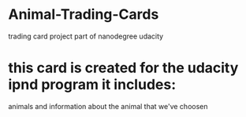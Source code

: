# Animal-Trading-Cards
trading card project part of nanodegree udacity
# this card is created for the udacity ipnd program it includes:
animals and information about the animal that we've choosen

